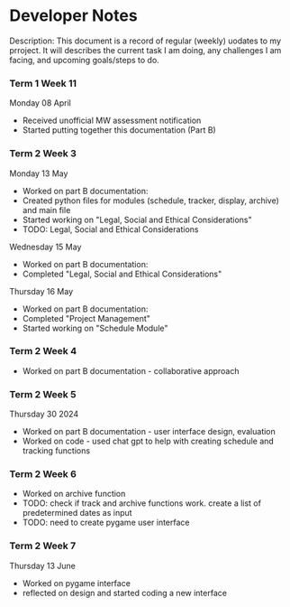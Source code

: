# Developer Notes

Description: This document is a record of regular (weekly) uodates to my prroject. It will describes the current task I am doing, any challenges I am facing, and upcoming goals/steps to do.

### Term 1 Week 11
Monday 08 April
- Received unofficial MW assessment notification
- Started putting together this documentation (Part B)

### Term 2 Week 3
Monday 13 May
- Worked on part B documentation:
- Created python files for modules (schedule, tracker, display, archive) and main file
- Started working on "Legal, Social and Ethical Considerations"
- TODO: Legal, Social and Ethical Considerations

Wednesday 15 May
- Worked on part B documentation:
- Completed "Legal, Social and Ethical Considerations"

Thursday 16 May
- Worked on part B documentation:
- Completed "Project Management"
- Started working on "Schedule Module"

### Term 2 Week 4
- Worked on part B documentation - collaborative approach

### Term 2 Week 5
Thursday 30 2024
- Worked on part B documentation - user interface design, evaluation
- Worked on code - used chat gpt to help with creating schedule and tracking functions
   
### Term 2 Week 6
- Worked on archive function
- TODO: check if track and archive functions work. create a list of predetermined dates as input
- TODO: need to create pygame user interface

### Term 2 Week 7
Thursday 13 June 
- Worked on pygame interface
- reflected on design and started coding a new interface
